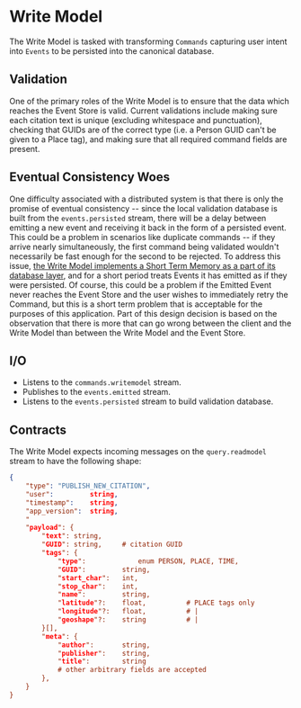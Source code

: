 # Write Model
The Write Model is tasked with transforming ```Commands``` capturing user intent into ```Events``` to be persisted into the canonical database.

## Validation
One of the primary roles of the Write Model is to ensure that the data which reaches the Event Store is valid. Current validations include making sure each citation text is unique (excluding whitespace and punctuation), checking that GUIDs are of the correct type (i.e. a Person GUID can't be given to a Place tag), and making sure that all required command fields are present. 

## Eventual Consistency Woes
One difficulty associated with a distributed system is that there is only the promise of eventual consistency -- since the local validation database is built from the ```events.persisted``` stream, there will be a delay between emitting a new event and receiving it back in the form of a persisted event. This could be a problem in scenarios like duplicate commands -- if they arrive nearly simultaneously, the first command being validated wouldn't necessarily be fast enough for the second to be rejected. To address this issue, [the Write Model implements a Short Term Memory as a part of its database layer](https://github.com/joshua-stauffer/thehistoryatlas/blob/dev/writemodel/app/state_manager/database.py), and for a short period treats Events it has emitted as if they were persisted. Of course, this could be a problem if the Emitted Event never reaches the Event Store and the user wishes to immediately retry the Command, but this is a short term problem that is acceptable for the purposes of this application. Part of this design decision is based on the observation that there is more that can go wrong between the client and the Write Model than between the Write Model and the Event Store.

## I/O
- Listens to the ```commands.writemodel``` stream.
- Publishes to the ```events.emitted``` stream.
- Listens to the ```events.persisted``` stream to build validation database.

## Contracts
The Write Model expects incoming messages on the ```query.readmodel``` stream to have the following shape:
```json
{
    "type": "PUBLISH_NEW_CITATION",
    "user":         string,
    "timestamp":    string,
    "app_version":  string,
    "
    "payload": {
        "text": string,
        "GUID": string,     # citation GUID
        "tags": {
            "type":             enum PERSON, PLACE, TIME,
            "GUID":         string,
            "start_char":   int,
            "stop_char":    int,
            "name":         string,
            "latitude"?:    float,          # PLACE tags only
            "longitude"?:   float,          # |
            "geoshape"?:    string          # |
        }[],
        "meta": {
            "author":       string,
            "publisher":    string,
            "title":        string
            # other arbitrary fields are accepted
        },
    }
}
```
